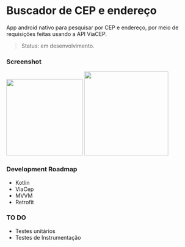<h1>Buscador de CEP e endereço</h1>
App android nativo para pesquisar por CEP e endereço, por meio de requisições feitas usando a API ViaCEP.

> Status: em desenvolvimento.

<h3><b>Screenshot</b></h3>


<img src="https://user-images.githubusercontent.com/114589617/199068539-f7eb52e8-8e81-4c65-941e-9f44afae8d7d.jpg" width="200px"> <img src="https://user-images.githubusercontent.com/114589617/199068558-372f87e1-5e9f-4415-9315-1532b8d9c05f.jpg" width="220px">


<h3><b>Development Roadmap</b></h3>

* Kotlin
* ViaCep
* MVVM
* Retrofit

<h3><b>TO DO</b></h3>

* Testes unitários
* Testes de Instrumentação
